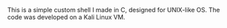 This is a simple custom shell I made in C, designed for UNIX-like OS. The code was developed on a Kali Linux VM.
